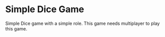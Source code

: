 # Simple Dice Game
Simple Dice game with a simple role. This game needs multiplayer to play this game.
